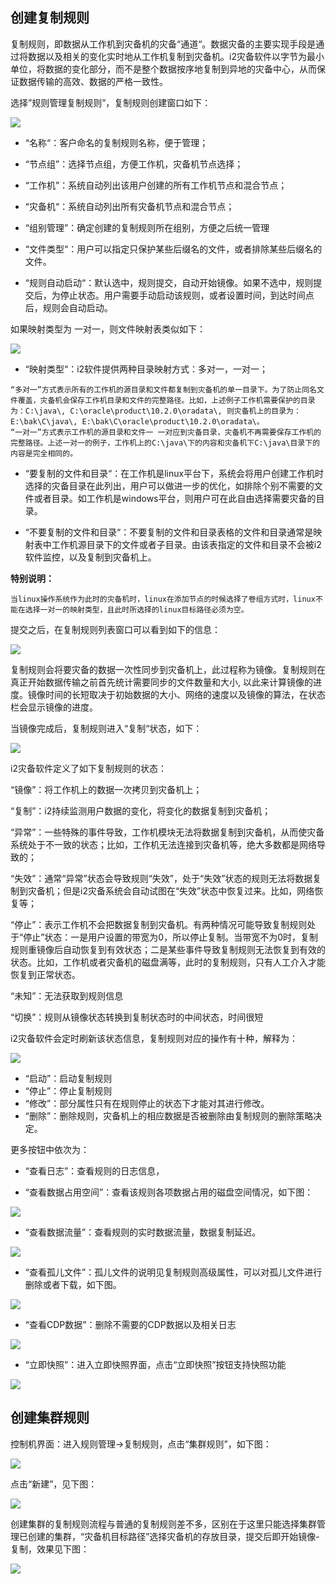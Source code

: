 ## 创建复制规则 

复制规则，即数据从工作机到灾备机的灾备“通道“。数据灾备的主要实现手段是通过将数据以及相关的变化实时地从工作机复制到灾备机。i2灾备软件以字节为最小单位，将数据的变化部分，而不是整个数据按序地复制到异地的灾备中心，从而保证数据传输的高效、数据的严格一致性。

选择”规则管理复制规则”，复制规则创建窗口如下：

![](/assets/V7.018042606.png)

* “名称“：客户命名的复制规则名称，便于管理；

* “节点组”：选择节点组，方便工作机，灾备机节点选择；

* “工作机”：系统自动列出该用户创建的所有工作机节点和混合节点；

* “灾备机“：系统自动列出所有灾备机节点和混合节点；

* “组别管理”：确定创建的复制规则所在组别，方便之后统一管理

* “文件类型“：用户可以指定只保护某些后缀名的文件，或者排除某些后缀名的文件。

* “规则自动启动“：默认选中，规则提交，自动开始镜像。如果不选中，规则提交后，为停止状态。用户需要手动启动该规则，或者设置时间，到达时间点后，规则会自动启动。


如果映射类型为 一对一，则文件映射表类似如下：

![](/assets/V7.020627.png)

*   “映射类型“：i2软件提供两种目录映射方式：多对一，一对一； 
```
“多对一”方式表示所有的工作机的源目录和文件都复制到灾备机的单一目录下。为了防止同名文件覆盖，灾备机会保存工作机目录和文件的完整路径。比如，上述例子工作机需要保护的目录为：C:\java\, C:\oracle\product\10.2.0\oradata\, 则灾备机上的目录为：E:\bak\C\java\, E:\bak\C\oracle\product\10.2.0\oradata\。
“一对一”方式表示工作机的源目录和文件一 一对应到灾备目录，灾备机不再需要保存工作机的完整路径。上述一对一的例子，工作机上的C:\java\下的内容和灾备机下C:\java\目录下的内容是完全相同的。
```
*   “要复制的文件和目录“：在工作机是linux平台下，系统会将用户创建工作机时选择的灾备目录在此列出，用户可以做进一步的优化，如排除个别不需要的文件或者目录。如工作机是windows平台，则用户可在此自由选择需要灾备的目录。

*   “不要复制的文件和目录“：不要复制的文件和目录表格的文件和目录通常是映射表中工作机源目录下的文件或者子目录。由该表指定的文件和目录不会被i2软件监控，以及复制到灾备机上。


**特别说明：**
```
当linux操作系统作为此时的灾备机时，linux在添加节点的时候选择了卷组方式时，linux不能在选择一对一的映射类型，且此时所选择的linux目标路径必须为空。
```

提交之后，在复制规则列表窗口可以看到如下的信息：

![](/assets/V7.1.2019011016.png)

复制规则会将要灾备的数据一次性同步到灾备机上，此过程称为镜像。复制规则在真正开始数据传输之前首先统计需要同步的文件数量和大小, 以此来计算镜像的进度。镜像时间的长短取决于初始数据的大小、网络的速度以及镜像的算法，在状态栏会显示镜像的进度。

当镜像完成后，复制规则进入“复制“状态，如下：

![](/assets/V7.1.2019011015.png)

i2灾备软件定义了如下复制规则的状态：

“镜像”：将工作机上的数据一次拷贝到灾备机上；

“复制”：i2持续监测用户数据的变化，将变化的数据复制到灾备机；

“异常”：一些特殊的事件导致，工作机模块无法将数据复制到灾备机，从而使灾备系统处于不一致的状态；比如，工作机无法连接到灾备机等，绝大多数都是网络导致的；

“失效”：通常“异常”状态会导致规则“失效”，处于“失效”状态的规则无法将数据复制到灾备机；但是i2灾备系统会自动试图在“失效”状态中恢复过来。比如，网络恢复等；

“停止”：表示工作机不会把数据复制到灾备机。有两种情况可能导致复制规则处于“停止”状态：一是用户设置的带宽为0，所以停止复制。当带宽不为0时，复制规则重镜像后自动恢复到有效状态；二是某些事件导致复制规则无法恢复到有效的状态。比如，工作机或者灾备机的磁盘满等，此时的复制规则，只有人工介入才能恢复到正常状态。

“未知”：无法获取到规则信息

“切换”：规则从镜像状态转换到复制状态时的中间状态，时间很短

i2灾备软件会定时刷新该状态信息，复制规则对应的操作有十种，解释为：

![](/assets/V7.201811151510.png)

*   “启动”：启动复制规则
*   “停止”：停止复制规则
*   “修改”：部分属性只有在规则停止的状态下才能对其进行修改。
*   “删除”：删除规则，灾备机上的相应数据是否被删除由复制规则的删除策略决定。

更多按钮中依次为：

*   “查看日志”：查看规则的日志信息，

*   “查看数据占用空间”：查看该规则各项数据占用的磁盘空间情况，如下图：

![](/assets/V7.018042607.png)

*   “查看数据流量”：查看规则的实时数据流量，数据复制延迟。

![](/assets/V7.1.2019011017.png)

*   “查看孤儿文件”：孤儿文件的说明见复制规则高级属性，可以对孤儿文件进行删除或者下载，如下图。

![](/assets/V7.1.2019011018.png)

*   “查看CDP数据”：删除不需要的CDP数据以及相关日志

![](/assets/V7.1.2019011019.png)

*   “立即快照”：进入立即快照界面，点击“立即快照”按钮支持快照功能

![](/assets/V7.201811151512.png)



## 创建集群规则 


控制机界面：进入规则管理-&gt;复制规则，点击“集群规则”，如下图：

![](/assets/V7.201811151515.png)

点击“新建”，见下图：  

![](/assets/V7.1.2019011408.png)

创建集群的复制规则流程与普通的复制规则差不多，区别在于这里只能选择集群管理已创建的集群，“灾备机目标路径”选择灾备机的存放目录，提交后即开始镜像-复制，效果见下图：
  
![](/assets/V7.1.2019011409.png)




